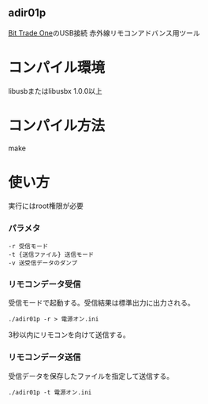 adir01p
-------
[Bit Trade One](http://bit-trade-one.co.jp/)のUSB接続 赤外線リモコンアドバンス用ツール

コンパイル環境
=======
libusbまたはlibusbx 1.0.0以上

コンパイル方法
=======
make

使い方
=======
実行にはroot権限が必要

### パラメタ

```
-r 受信モード
-t {送信ファイル} 送信モード
-v 送受信データのダンプ
```

### リモコンデータ受信

受信モードで起動する。受信結果は標準出力に出力される。

    ./adir01p -r > 電源オン.ini

3秒以内にリモコンを向けて送信する。

### リモコンデータ送信

受信データを保存したファイルを指定して送信する。

    ./adir01p -t 電源オン.ini
